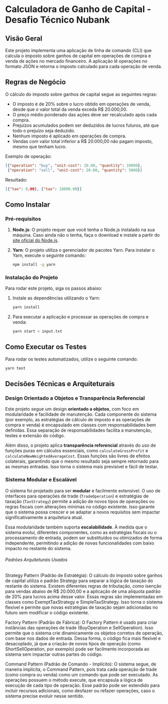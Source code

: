 
# Calculadora de Ganho de Capital - Desafio Técnico Nubank

## Visão Geral

Este projeto implementa uma aplicação de linha de comando (CLI) que calcula o imposto sobre ganhos de capital em operações de compra e venda de ações no mercado financeiro. A aplicação lê operações no formato JSON e retorna o imposto calculado para cada operação de venda.

## Regras de Negócio

O cálculo do imposto sobre ganhos de capital segue as seguintes regras:

- O imposto é de 20% sobre o lucro obtido em operações de venda, desde que o valor total da venda exceda R$ 20.000,00.
- O preço médio ponderado das ações deve ser recalculado após cada compra.
- Prejuízos acumulados podem ser deduzidos de lucros futuros, até que todo o prejuízo seja deduzido.
- Nenhum imposto é aplicado em operações de compra.
- Vendas com valor total inferior a R$ 20.000,00 não pagam imposto, mesmo que tenham lucro.

Exemplo de operação:

```json
[{"operation": "buy", "unit-cost": 10.00, "quantity": 10000},
 {"operation": "sell", "unit-cost": 20.00, "quantity": 5000}]
```

Resultado:

```json
[{"tax": 0.00}, {"tax": 10000.00}]
```

## Como Instalar

### Pré-requisitos

1. **Node.js**: O projeto requer que você tenha o Node.js instalado na sua máquina. Caso ainda não o tenha, faça o download e instale a partir do [site oficial do Node.js](https://nodejs.org/).

2. **Yarn**: O projeto utiliza o gerenciador de pacotes Yarn. Para instalar o Yarn, execute o seguinte comando:

   ```bash
   npm install -g yarn
   ```

### Instalação do Projeto

Para rodar este projeto, siga os passos abaixo:

1. Instale as dependências utilizando o Yarn:

   ```bash
   yarn install
   ```

2. Para executar a aplicação e processar as operações de compra e venda:

   ```bash
   yarn start < input.txt
   ```

## Como Executar os Testes

Para rodar os testes automatizados, utilize o seguinte comando:

```bash
yarn test
```
## Decisões Técnicas e Arquiteturais

### Design Orientado a Objetos e Transparência Referencial

Este projeto segue um design **orientado a objetos**, com foco em modularidade e facilidade de manutenção. Cada componente do sistema (por exemplo, as estratégias de cálculo de imposto e as operações de compra e venda) é encapsulado em classes com responsabilidades bem definidas. Essa separação de responsabilidades facilita a manutenção, testes e extensão do código.

Além disso, o projeto aplica **transparência referencial** através do uso de funções puras em cálculos essenciais, como `calculateGrossProfit` e `calculateNewWeightedAverageCost`. Essas funções são livres de efeitos colaterais, garantindo que o mesmo resultado seja sempre retornado para as mesmas entradas. Isso torna o sistema mais previsível e fácil de testar.

### Sistema Modular e Escalável

O sistema foi projetado para ser **modular** e facilmente extensível. O uso de interfaces para operações de trade (`TradeOperation`) e estratégias de taxação (`TaxStrategy`) permite a adição de novos tipos de operações ou regras fiscais com alterações mínimas no código existente. Isso garante que o sistema possa crescer e se adaptar a novos requisitos sem impactar significativamente a arquitetura atual.

Essa modularidade também suporta **escalabilidade**. À medida que o sistema evolui, diferentes componentes, como as estratégias fiscais ou o processamento de entrada, podem ser substituídos ou otimizados de forma independente, permitindo a adição de novas funcionalidades com baixo impacto no restante do sistema.

###### Padrões Arquiteturais Usados

Strategy Pattern (Padrão de Estratégia):
O cálculo do imposto sobre ganhos de capital utiliza o padrão Strategy para separar a lógica de taxação do restante do sistema. Existem diferentes regras de tributação, como isenção para vendas abaixo de R$ 20.000,00 e a aplicação de uma alíquota padrão de 20% para lucros acima desse valor. Essas regras são implementadas em classes como ExemptTaxStrategy e SimpleTaxStrategy. Isso torna o sistema flexível e permite que novas estratégias de taxação sejam adicionadas no futuro sem modificar o código existente.

Factory Pattern (Padrão de Fábrica):
O Factory Pattern é usado para criar instâncias das operações de trade (BuyOperation e SellOperation). Isso permite que o sistema crie dinamicamente os objetos corretos de operação, com base nos dados de entrada. Dessa forma, o código fica mais flexível e desacoplado, já que a criação de novos tipos de operação (como ShortSellOperation, por exemplo) pode ser facilmente incorporada ao sistema sem impactar outras partes do código.

Command Pattern (Padrão de Comando - Implícito):
O sistema segue, de maneira implícita, o Command Pattern, pois trata cada operação de trade (como compra ou venda) como um comando que pode ser executado. As operações possuem o método execute, que encapsula a lógica de execução de cada tipo de operação. Esse padrão pode ser estendido para incluir recursos adicionais, como desfazer ou refazer operações, caso o sistema precise evoluir nesse sentido.